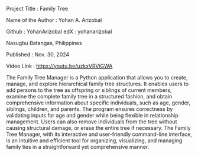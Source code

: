 Project Title : Family Tree


Name of the Author : Yohan A. Arizobal


Github : YohanArizobal edX : yohanarizobal


Nasugbu Batangas, Philippines


Published : Nov. 30, 2024


Video Link : https://youtu.be/uzkxVRViGWA


The Family Tree Manager is a Python application that allows you to create, manage, and explore hierarchical family tree structures. It enables users to add persons to the tree as offspring or siblings of current members, examine the complete family tree in a structured fashion, and obtain comprehensive information about specific individuals, such as age, gender, siblings, children, and parents. The program ensures correctness by validating inputs for age and gender while being flexible in relationship management. Users can also remove individuals from the tree without causing structural damage, or erase the entire tree if necessary. The Family Tree Manager, with its interactive and user-friendly command-line interface, is an intuitive and efficient tool for organizing, visualizing, and managing family ties in a straightforward yet comprehensive manner.